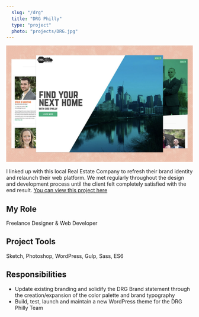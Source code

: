 ```yaml
---
  slug: "/drg"
  title: "DRG Philly"
  type: "project"
  photo: "projects/DRG.jpg"
---
```


<img src="project_photos/DRG.jpg" alt="DRG Philly" />

<br />

I linked up with this local Real Estate Company to refresh their brand identity and relaunch their web platform. We met regularly throughout the design and development process until the client felt completely satisfied with the end result. [You can view this project here](https://drgphilly.com/)

## My Role
Freelance Designer & Web Developer

## Project Tools
Sketch, Photoshop, WordPress, Gulp, Sass, ES6

## Responsibilities
- Update existing branding and solidify the DRG Brand statement through the creation/expansion of the color palette and brand typography
- Build, test, launch and maintain a new WordPress theme for the DRG Philly Team
